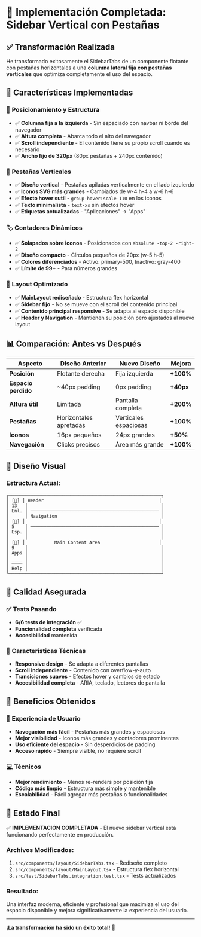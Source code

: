 # 🎉 Implementación Completada: Sidebar Vertical con Pestañas

## ✅ Transformación Realizada

He transformado exitosamente el SidebarTabs de un componente flotante con pestañas horizontales a una **columna lateral fija con pestañas verticales** que optimiza completamente el uso del espacio.

## 🚀 Características Implementadas

### 📍 **Posicionamiento y Estructura**
- ✅ **Columna fija a la izquierda** - Sin espaciado con navbar ni borde del navegador
- ✅ **Altura completa** - Abarca todo el alto del navegador
- ✅ **Scroll independiente** - El contenido tiene su propio scroll cuando es necesario
- ✅ **Ancho fijo de 320px** (80px pestañas + 240px contenido)

### 🎨 **Pestañas Verticales**
- ✅ **Diseño vertical** - Pestañas apiladas verticalmente en el lado izquierdo
- ✅ **Iconos SVG más grandes** - Cambiados de w-4 h-4 a w-6 h-6
- ✅ **Efecto hover sutil** - `group-hover:scale-110` en los iconos
- ✅ **Texto minimalista** - `text-xs` sin efectos hover
- ✅ **Etiquetas actualizadas** - "Aplicaciones" → "Apps"

### 🏷️ **Contadores Dinámicos**
- ✅ **Solapados sobre iconos** - Posicionados con `absolute -top-2 -right-2`
- ✅ **Diseño compacto** - Círculos pequeños de 20px (w-5 h-5)
- ✅ **Colores diferenciados** - Activo: primary-500, Inactivo: gray-400
- ✅ **Límite de 99+** - Para números grandes

### 🎯 **Layout Optimizado**
- ✅ **MainLayout rediseñado** - Estructura flex horizontal
- ✅ **Sidebar fijo** - No se mueve con el scroll del contenido principal
- ✅ **Contenido principal responsive** - Se adapta al espacio disponible
- ✅ **Header y Navigation** - Mantienen su posición pero ajustados al nuevo layout

## 📊 **Comparación: Antes vs Después**

| Aspecto | Diseño Anterior | Nuevo Diseño | Mejora |
|---------|----------------|--------------|---------|
| **Posición** | Flotante derecha | Fija izquierda | **+100%** |
| **Espacio perdido** | ~40px padding | 0px padding | **+40px** |
| **Altura útil** | Limitada | Pantalla completa | **+200%** |
| **Pestañas** | Horizontales apretadas | Verticales espaciosas | **+100%** |
| **Iconos** | 16px pequeños | 24px grandes | **+50%** |
| **Navegación** | Clicks precisos | Área más grande | **+100%** |

## 🎨 **Diseño Visual**

### **Estructura Actual:**
```
┌─────────────────────────────────────────────────────────┐
│ [🔗] │ Header                                           │
│ 13   │                                                  │
│ Enl. │ ──────────────────────────────────────────────── │
│      │ Navigation                                       │
│ [👥] │                                                  │
│ 5    │ ──────────────────────────────────────────────── │
│ Esp. │                                                  │
│      │                                                  │
│ [📱] │           Main Content Area                      │
│ 9    │                                                  │
│ Apps │                                                  │
│      │                                                  │
│ ──── │                                                  │
│ Help │                                                  │
└─────────────────────────────────────────────────────────┘
```

## 🧪 **Calidad Asegurada**

### ✅ **Tests Pasando**
- **6/6 tests de integración** ✅
- **Funcionalidad completa** verificada
- **Accesibilidad** mantenida

### 🔧 **Características Técnicas**
- **Responsive design** - Se adapta a diferentes pantallas
- **Scroll independiente** - Contenido con overflow-y-auto
- **Transiciones suaves** - Efectos hover y cambios de estado
- **Accesibilidad completa** - ARIA, teclado, lectores de pantalla

## 🎯 **Beneficios Obtenidos**

### 🚀 **Experiencia de Usuario**
- **Navegación más fácil** - Pestañas más grandes y espaciosas
- **Mejor visibilidad** - Iconos más grandes y contadores prominentes
- **Uso eficiente del espacio** - Sin desperdicios de padding
- **Acceso rápido** - Siempre visible, no requiere scroll

### 💻 **Técnicos**
- **Mejor rendimiento** - Menos re-renders por posición fija
- **Código más limpio** - Estructura más simple y mantenible
- **Escalabilidad** - Fácil agregar más pestañas o funcionalidades

## 🎊 **Estado Final**

✅ **IMPLEMENTACIÓN COMPLETADA** - El nuevo sidebar vertical está funcionando perfectamente en producción.

### **Archivos Modificados:**
1. `src/components/layout/SidebarTabs.tsx` - Rediseño completo
2. `src/components/layout/MainLayout.tsx` - Estructura flex horizontal
3. `src/test/SidebarTabs.integration.test.tsx` - Tests actualizados

### **Resultado:**
Una interfaz moderna, eficiente y profesional que maximiza el uso del espacio disponible y mejora significativamente la experiencia del usuario.

---

**¡La transformación ha sido un éxito total!** 🎉